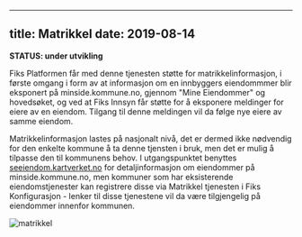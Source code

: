 
---
title: Matrikkel
date: 2019-08-14
---

**STATUS: under utvikling**

Fiks Platformen får med denne tjenesten støtte for matrikkelinformasjon, i første omgang i form av at informasjon om en innbyggers eiendommmer blir eksponert på minside.kommune.no, gjennom "Mine Eiendommer" og hovedsøket, og ved at Fiks Innsyn får støtte for å eksponere meldinger for eiere av en eiendom. Tilgang til denne meldingen vil da følge nye eiere av samme eiendom. 

Matrikkelinformasjon lastes på nasjonalt nivå, det er dermed ikke nødvendig for den enkelte kommune å ta denne tjensten i bruk, men det er mulig å tilpasse den til kommunens behov. I utgangspunktet benyttes  [seeiendom.kartverket.no](https://seeiendom.kartverket.no) for detaljinformasjon om eiendommer på minside.kommune.no, men kommuner som har eksisterende eiendomstjenester kan registrere disse via Matrikkel tjenesten i Fiks Konfigurasjon - lenker til disse tjenestene vil da være tilgjengelig på eiendommer innenfor kommunen. 

![matrikkel](/images/matrikkel.png "Matrikkel")